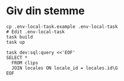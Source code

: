 # Giv din stemme

```shell
cp .env-local-task.example .env-local-task
# Edit .env-local-task
task build
task up
```

```shell
task dev:sql:query <<'EOF'
SELECT *
  FROM clips
  JOIN locales ON locale_id = locales.id\G
EOF
```
